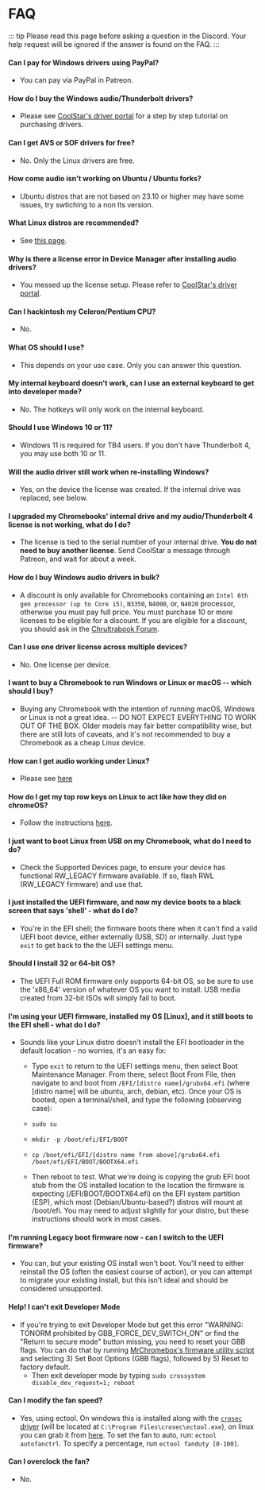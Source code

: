 # FAQ

::: tip
Please read this page before asking a question in the Discord. Your help request will be ignored if the answer is found on the FAQ.
:::

#### Can I pay for Windows drivers using PayPal?
* You can pay via PayPal in Patreon.

#### How do I buy the Windows audio/Thunderbolt drivers?
* Please see [CoolStar's driver portal](https://coolstar.org/chromebook/driverlicense/login.html) for a step by step tutorial on purchasing drivers.

#### Can I get AVS or SOF drivers for free?
* No. Only the Linux drivers are free.
  
#### How come audio isn't working on Ubuntu / Ubuntu forks?
* Ubuntu distros that are not based on 23.10 or higher may have some issues, try swtiching to a non lts version.

#### What Linux distros are recommended?
* See [this page](installing/installing-linux.md).

#### Why is there a license error in Device Manager after installing audio drivers?
* You messed up the license setup. Please refer to [CoolStar's driver portal](https://coolstar.org/chromebook/driverlicense/login.html).

#### Can I hackintosh my Celeron/Pentium CPU?
* No.

#### What OS should I use?
* This depends on your use case. Only you can answer this question. <!--- Not ubuntu plz --->

#### My internal keyboard doesn't work, can I use an external keyboard to get into developer mode?
* No. The hotkeys will only work on the internal keyboard.

#### Should I use Windows 10 or 11?
* Windows 11 is required for TB4 users. If you don't have Thunderbolt 4, you may use both 10 or 11.

#### Will the audio driver still work when re-installing Windows?
* Yes, on the device the license was created. If the internal drive was replaced, see below.

#### I upgraded my Chromebooks' internal drive and my audio/Thunderbolt 4 license is not working, what do I do?
* The license is tied to the serial number of your internal drive. **You do not need to buy another license**. Send CoolStar a message through Patreon, and wait for about a week.

#### How do I buy Windows audio drivers in bulk?
* A discount is only available for Chromebooks containing an `Intel 6th gen processor (up to Core i5)`, `N3350`, `N4000`, or, `N4020` processor, otherwise you must pay full price. You must purchase 10 or more licenses to be eligible for a discount. If you are eligible for a discount, you should ask in the [Chrultrabook Forum](https://forum.chrultrabook.com).

#### Can I use one driver license across multiple devices?
* No. One license per device.

#### I want to buy a Chromebook to run Windows or Linux or macOS -- which should I buy?
* Buying any Chromebook with the intention of running macOS, Windows or Linux is not a great idea. -- DO NOT EXPECT EVERYTHING TO WORK OUT OF THE BOX. Older models may fair better compatibility wise, but there are still lots of caveats, and it's not recommended to buy a Chromebook as a cheap Linux device.

#### How can I get audio working under Linux?
* Please see [here](https://github.com/WeirdTreeThing/chromebook-linux-audio)

#### How do I get my top row keys on Linux to act like how they did on chromeOS?
* Follow the instructions [here](https://github.com/WeirdTreeThing/cros-keyboard-map).

#### I just want to boot Linux from USB on my Chromebook, what do I need to do?
* Check the Supported Devices page, to ensure your device has functional RW_LEGACY firmware available. If so, flash RWL (RW_LEGACY firmware) and use that.

#### I just installed the UEFI firmware, and now my device boots to a black screen that says 'shell' - what do I do?
* You're in the EFI shell; the firmware boots there when it can't find a valid UEFI boot device, either externally (USB, SD) or internally. Just type `exit` to get back to the the UEFI settings menu.

#### Should I install 32 or 64-bit OS?
* The UEFI Full ROM firmware only supports 64-bit OS, so be sure to use the 'x86_64' version of whatever OS you want to install. USB media created from 32-bit ISOs will simply fail to boot.

#### I'm using your UEFI firmware, installed my OS [Linux], and it still boots to the EFI shell - what do I do?
* Sounds like your Linux distro doesn't install the EFI bootloader in the default location - no worries, it's an easy fix:
  * Type `exit` to return to the UEFI settings menu, then select Boot Maintenance Manager. From there, select Boot From File, then navigate to and boot from `/EFI/[distro name]/grubx64.efi` (where [distro name] will be ubuntu, arch, debian, etc). Once your OS is booted, open a terminal/shell, and type the following (observing case):

   * `sudo su`
   * `mkdir -p /boot/efi/EFI/BOOT`
   * `cp /boot/efi/EFI/[distro name from above]/grubx64.efi /boot/efi/EFI/BOOT/BOOTX64.efi`

   * Then reboot to test. What we're doing is copying the grub EFI boot stub from the OS installed location to the location the firmware is expecting (/EFI/BOOT/BOOTX64.efi) on the EFI system partition (ESP), which most (Debian/Ubuntu-based?) distros will mount at /boot/efi. You may need to adjust slightly for your distro, but these instructions should work in most cases.

#### I'm running Legacy boot firmware now - can I switch to the UEFI firmware?
* You can, but your existing OS install won't boot. You'll need to either reinstall the OS (often the easiest course of action), or you can attempt to migrate your existing install, but this isn't ideal and should be considered unsupported.

#### Help! I can't exit Developer Mode
* If you're trying to exit Developer Mode but get this error "WARNING: TONORM prohibited by GBB_FORCE_DEV_SWITCH_ON" or find the "Return to secure mode" button missing, you need to reset your GBB flags. You can do that by running [MrChromebox's firmware utility script](https://mrchromebox.tech/#fwscript) and selecting 3) Set Boot Options (GBB flags), followed by 5) Reset to factory default. 
  * Then exit developer mode by typing `sudo crossystem disable_dev_request=1; reboot`

#### Can I modify the fan speed?
* Yes, using ectool. On windows this is installed along with the [`crosec` driver](https://github.com/coolstar/driverinstallers/raw/master/crosec/crosec.2.0.2-installer.exe) (will be located at `C:\Program Files\crosec\ectool.exe`), on linux you can grab it from [here](https://tree123.org/files/utils/ectool). To set the fan to auto, run: `ectool autofanctrl`. To specify a percentage, run `ectool fanduty [0-100]`.

#### Can I overclock the fan?
* No.
